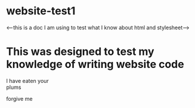 # website-test1
<--this is a doc I am using to test what I know about html and stylesheet-->


<!DOCTYPE html>
<html>

  <head>
    <link rel="stylesheet" type="text/css" href="website-test1/css">
    <link href='https://fonts.googleapis.com/css?family=Amethysta' rel='stylesheet'>
    <title>Learning Doc</title> 
  </head>
  <body>
  <div class= "header">
  <h1>This was designed to test my knowledge of writing website code</h1>
  </div>
  </body>
  
<p>I have eaten your <br>plums</p>
<p>forgive me</p>
  
</html>
